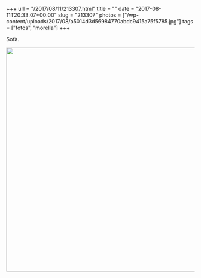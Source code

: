 +++
url = "/2017/08/11/213307.html"
title = ""
date = "2017-08-11T20:33:07+00:00"
slug = "213307"
photos = ["/wp-content/uploads/2017/08/a5014d3d56984770abdc9415a75f5785.jpg"]
tags = ["fotos", "morella"]
+++

Sofà.

<img src="/wp-content/uploads/2017/08/a5014d3d56984770abdc9415a75f5785.jpg" width="600" height="600" style="height: auto" />
